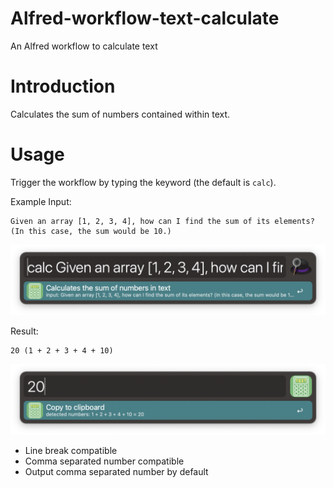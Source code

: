 
# Alfred-workflow-text-calculate
An Alfred workflow to calculate text

# Introduction

Calculates the sum of numbers contained within text.

# Usage

Trigger the workflow by typing the keyword (the default is `calc`).

Example Input:
```
Given an array [1, 2, 3, 4], how can I find the sum of its elements? (In this case, the sum would be 10.)
```
![img1](img1.png)

Result: 
```
20 (1 + 2 + 3 + 4 + 10)
```
![img2](img2.png)

- Line break compatible
- Comma separated number compatible
- Output comma separated number by default